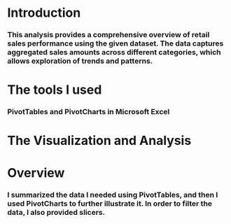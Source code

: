 # Introduction
### This analysis provides a comprehensive overview of retail sales performance using the given dataset. The data captures aggregated sales amounts across different categories, which allows exploration of trends and patterns.

# The tools I used
### PivotTables and PivotCharts in Microsoft Excel

# The Visualization and Analysis

# Overview
### I summarized the data I needed using PivotTables, and then I used PivotCharts to further illustrate it. In order to filter the data, I also provided slicers.


